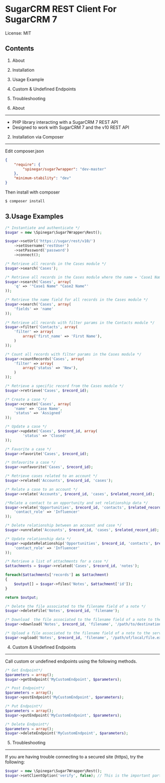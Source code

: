 SugarCRM REST Client For SugarCRM 7
=================================================

License: MIT


Contents
--------
1. About
2. Installation
3. Usage Example
4. Custom & Undefined Endpoints
5. Troubleshooting


1. About
-------
- PHP library interacting with a SugarCRM 7 REST API
- Designed to work with SugarCRM 7 and the v10 REST API

2. Installation via Composer
----------------------------
Edit composer.json

```json
{
	"require": {
		"spinegar/sugar7wrapper": "dev-master"
	},
	"minimum-stability": "dev"
}
```

Then install with composer

```bash
$ composer install
```


3.Usage Examples
---------------

```php
/* Instantiate and authenticate */
$sugar = new \Spinegar\Sugar7Wrapper\Rest();

$sugar->setUrl('https://sugar/rest/v10/')
	->setUsername('restUser')
	->setPassword('password')
	->connect();

/* Retrieve all records in the Cases module */
$sugar->search('Cases');

/* Retrieve all records in the Cases module where the name = 'Case1 Name' or 'Case2 Name' */
$sugar->search('Cases', array(
	'q' => '"Case1 Name" "Case2 Name"'
)); 

/* Retrieve the name field for all records in the Cases module */
$sugar->search('Cases', array(
	'fields' => 'name'
)); 
	
/* Retrieve all records with filter params in the Contacts module */
$sugar->filter('Contacts', array(
    'filter' => array(
        array('first_name' => 'First Name'),
    )
));

/* Count all records with filter params in the Cases module */
$sugar->countRecords('Cases', array(
    'filter' => array(
        array('status' => 'New'),
    )
));

/* Retrieve a specific record from the Cases module */
$sugar->retrieve('Cases', $record_id);

/* Create a case */
$sugar->create('Cases', array(
	'name' => 'Case Name',
	'status' => 'Assigned'
));

/* Update a case */
$sugar->update('Cases', $record_id, array(
    	'status' => 'Closed'
));

/* Favorite a case */
$sugar->favorite('Cases', $record_id);

/* Unfavorite a case */
$sugar->unfavorite('Cases', $record_id);

/* Retrieve cases related to an account */
$sugar->related('Accounts', $record_id, 'cases');

/* Relate a case to an account */
$sugar->relate('Accounts', $record_id, 'cases', $related_record_id);

/*Relate a contact to an opportunity and set relationship data */
$sugar->relate('Opportunities', $record_id, 'contacts', $related_record_id, array(
	'contact_role' => 'Influencer'
));

/* Delete relationship between an account and case */
$sugar->unrelate('Accounts', $record_id, 'cases', $related_record_id);

/* Update relationship data */
$sugar->updateRelationship('Opportunities', $record_id, 'contacts', $related_record_id, array(
	'contact_role' => 'Influencer'
));

/* Retrieve a list of attachments for a case */
$attachments = $sugar->related('Cases', $record_id, 'notes');

foreach($attachments['records'] as $attachment)
{
	$output[] = $sugar->files('Notes', $attachment['id']);
}

return $output;

/* Delete the file associated to the filename field of a note */
$sugar->deleteFile('Notes', $record_id, 'filename');

/* Download  the file associated to the filename field of a note to the server */
$sugar->download('Notes', $record_id, 'filename', '/path/to/destination.ext');

/* Upload a file associated to the filename field of a note to the server */
$sugar->upload('Notes', $record_id, 'filename', '/path/of/local/file.ext');
```

4. Custom & Undefined Endpoints
----------------------------
Call custom or undefined endpoints using the following methods.

```php
/* Get Endpoint*/
$parameters = array();
$sugar->getEndpoint('MyCustomEndpoint', $parameters);

/* Post Endpoint*/
$parameters = array();
$sugar->postEndpoint('MyCustomEndpoint', $parameters);

/* Put Endpoint*/
$parameters = array();
$sugar->putEndpoint('MyCustomEndpoint', $parameters);

/* Delete Endpoint*/
$parameters = array();
$sugar->deleteEndpoint('MyCustomEndpoint', $parameters);
```


5. Troubleshooting
----------------------------
If you are having trouble connecting to a secured site (https), try the following:

```php
$sugar = new \Spinegar\Sugar7Wrapper\Rest();
$sugar->setClientOption('verify', false); // This is the important part
```
